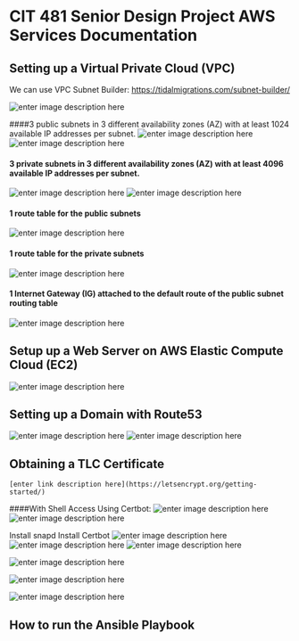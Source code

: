 # CIT 481 Senior Design Project AWS Services Documentation

## Setting up a Virtual Private Cloud (VPC)
We can use VPC Subnet Builder:
https://tidalmigrations.com/subnet-builder/

![enter image description here](https://lh3.googleusercontent.com/rwrNs2uaQhOi4di01Sp7oSPzMO6jgVqBg8D-j5vG8StQi-ob2KgYIpRfp9TBhDWpl9bQq8lhISS35I-JekIJWKqP8Kt8R5D_KA9-mQwg0XMDs9ADqlQk9j41XLTCr8w8N_zByr8M)

####3 public subnets in 3 different availability zones (AZ) with at least 1024 available IP addresses per subnet.
![enter image description here](https://lh3.googleusercontent.com/NB-12-uEq3wLIcDJe1C51HYKyxS3I6bsH_79fSaKJC2gR0rfyGLxATumbukMT-XrgymDnTF7CL6t7w9vtVtIhuz9i-ZEL6TFzGR69UFb)
![enter image description here](https://lh3.googleusercontent.com/XmdJqKMZl8uoO2c_1Eg0tX-XJ_2yIHF-yNsfrAYCFlWH_IkHb1xhoAf4IHHXoUBE0sKa8gbnGDzwa9qQoN5OMQa7Pp0pwbMFhmmSoBxp)

#### 3 private subnets in 3 different availability zones (AZ) with at least 4096 available IP addresses per subnet.
![enter image description here](https://lh6.googleusercontent.com/zEEMGoanXuBVHMoJNIgxEs96JlAqy7VTJkHbwZl4-pyrk_e-nc2IElzDCsASmrBZezTowDts39tPmrEtYLhBIX6iTpI1UBERXk55DaKlM_pMoGp2MCYuGlCAK5ViBwqvvysf3wNr)
![enter image description here](https://lh3.googleusercontent.com/nf831NrCI4kHOY6IDguOlle4LzvxctULSg_Su5VZgOr5M3Vf2xHd3kn04BU7pd1Z0W16oy2o4wo011HSSxfFtfguSNPbqfQVWz6TVooKZ--1B1SM5RoD1KaN-h44vpY2StX64yMS)

#### 1 route table for the public subnets
![enter image description here](https://lh3.googleusercontent.com/brpM6sJcqo07xoXTXpr29V7AdJXWgJnu4L3Rc9W7znB1s70QC-qV8oclGSV4d2CaEgonzUxLaCyHqyYYy82RoBRJHKOQ73yR_vCzifYu0bI06IZjbAeqBizakesWwjwYkgGu_j2Q)

#### 1 route table for the private subnets
![enter image description here](https://lh5.googleusercontent.com/zqsWdOcQuHDr1A03mn7Hf1JWj5k7CqNMRYNn23VDiSueAohieIHUVAUmY9fETEiTmVYb6Btmz1fVoBNqRlDznp9VbPY1DezmYuk5izNqSuIgL0c9EK8HUEecUIpGq2cebAye7uYJ)

#### 1 Internet Gateway (IG) attached to the default route of the public subnet routing table
![enter image description here](https://lh4.googleusercontent.com/JjOL2elVKcAu7PLIGIwgk7vSzy_s2vmhIhYxuRp6pIUgIibWXY4qTwyyAi52SrtUCifnKA2lFRNhDMn52qg95F2BEsQhy7Xrin01Im5JUQbERhLev786GW8jupxExyJ9JVUYgAIa)


## Setup up a Web Server on AWS Elastic Compute Cloud (EC2)
![enter image description here](https://lh6.googleusercontent.com/BRW7d2Noy79tBbd9ngZngMbCjc8v247QoLn3njE1QTp6ldNY23BvQtlQvBY10fNBVVp_JrsvPaw6LdFmrfE2XNl8Z5_GQlvj22Q2fKEHy4Vp_BMDq6ATHkVcjxu0RvMt61usXEHB)


## Setting up a Domain with Route53
![enter image description here](https://lh3.googleusercontent.com/g1yN-NtbiKbJxvQUW-DtAGJtp-ULLzq1ChS3THDAxn5N8T0So4PgAvRbcfmVa4JL4XuFTerMwyCnUxKyPxxMccNAN-zH_wTwVMx9Nwbnsq3Bbiunef48z9E__w3dba3iU8nXMcpi)
![enter image description here](https://lh5.googleusercontent.com/MhAhnp3VJr22I2x4FeFId4lMSD4fjAxWymm8_wyqynB9xxuAsRNd1UNJvoCwp9Mj9KRVIGmBxV5olUMhvqcQ7NPT48ZPmkC5xYWwya9o84ysV1ycRHGnJRWHG0mETtw1KdBevNe9)

## Obtaining a TLC Certificate

    [enter link description here](https://letsencrypt.org/getting-started/)
####With Shell Access Using Certbot:
![enter image description here](https://lh3.googleusercontent.com/ZmBAfBIYxTybjCOrIh_HsCiy_J8dAed1RkxJlZJdsNL8L9NKrBra6oUBraKrqJo0c8_ODkVIcNYOgZhl6r8-BGbpKvNXlaQ_QDx613FylxXHxFA-Fz-lAzFpi90--fgtXpz_0-N0)
![enter image description here](https://lh5.googleusercontent.com/PZs9CCKSqQPtHm1mBERPBom9uY55egmW7g1ILzouUqoqI6dgIwRMq344owRgloN5mDmT4Mhs7Qeq9BwrEuH_4-56cHb5n7Ub_VNgePFKirlhk_ql1_gV72h_EHMiyu-ljcGb2Jup)


Install snapd
Install Certbot
![enter image description here](https://lh4.googleusercontent.com/yTyFNrG06eQIk5As7oDwoHhu-3Uuts6kIsUxRauWqZQasN15p1sUj8raKh-8jZsJsgWzMws38jEd5-nqLRAoRNRaqPPeox2-2Uc1iN2XXGBMoCXqTs2JGYUkct99wmU-tAOlQL0k)
![enter image description here](https://lh6.googleusercontent.com/KV64eYmBbEqp5rOsGiwcfGn8FyQcgMqXit8acmH2hP-DdTu5YvOHVWOYlB99OhZXVT2hXObdboDPUNrtJQX-oPVOyOfShnBK4e2wFMviX1flZ0yfIQynHs1UGoIpvbehhvxTpj4F)
![enter image description here](https://lh5.googleusercontent.com/W3emAlgTBBRNEC28DrlAvyzoSNkZVR1psgPoriws7GiAMxj0Nvw6Doh7ZPdKAjylNH7youN8h9KrtCXKb6jfXDjHaDLrFeDoZMPjXGRXN1Bw-BRLU5qwqmpQWmHobwJMJU7qb3Y_)

![enter image description here](https://lh3.googleusercontent.com/w1kP1Al1x2AZF68SICDFcJrs1KYewCzwhPifuXX6VgiTYXIZptaPhtoO1EiAF2t4LSNwBm0K6UNGkcRKv3VyNcKJ6C4W9Bg_t9xSE2OhRIN-mgxjCBQshVj2Y-L8a6wuzn0tIk9t)

![enter image description here](https://lh6.googleusercontent.com/JTQXabrFrgTfDtibBul-xJVvbGxEsivAPCV8Vt7QO020RBp0J_oeveplm7F-hOWtp6tzrIxe3Z--mandCUvP2DBOMZRGg7YVB0FHcljiFaS-nBHCpbrtCVmWlYKhy4zfYoJ2-kKv)

![enter image description here](https://lh6.googleusercontent.com/7aZ7jD4ll0RsgdIPQXuqPoFPo_yUhJuSDDLrT17kJppLiJ_Iaj7rGeTIEp5obBjhahqj17Mty1ndDNDBaZ7_lxGrBfHWt7cxNcGz-l0rkJqvRGG0UR4OL50y6db0eS5cFfofrgd5)

## How to run the Ansible Playbook
